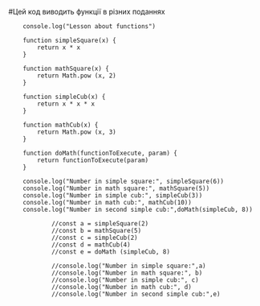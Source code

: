 #Цей код виводить функції в різних поданнях
        
        console.log("Lesson about functions")
        
        function simpleSquare(x) {
            return x * x
        }
        
        function mathSquare(x) {
            return Math.pow (x, 2)
        }
        
        function simpleCub(x) { 
            return x * x * x
        }
        
        function mathCub(x) {
            return Math.pow (x, 3)
        }
        
        function doMath(functionToExecute, param) { 
            return functionToExecute(param)
        }
        
        console.log("Number in simple square:", simpleSquare(6)) 
        console.log("Number in math square:", mathSquare(5)) 
        console.log("Number in simple cub:", simpleCub(3))
        console.log("Number in math cub:", mathCub(10))
        console.log("Number in second simple cub:",doMath(simpleCub, 8))
        
                //const a = simpleSquare(2)
                //const b = mathSquare(5)
                //const c = simpleCub(2)
                //const d = mathCub(4)
                //const e = doMath (simpleCub, 8)
                
                //console.log("Number in simple square:",a) 
                //console.log("Number in math square:", b) 
                //console.log("Number in simple cub:", c)
                //console.log("Number in math cub:", d)
                //console.log("Number in second simple cub:",e)
